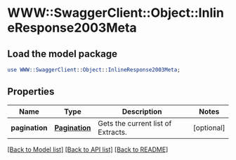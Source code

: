 # WWW::SwaggerClient::Object::InlineResponse2003Meta

## Load the model package
```perl
use WWW::SwaggerClient::Object::InlineResponse2003Meta;
```

## Properties
Name | Type | Description | Notes
------------ | ------------- | ------------- | -------------
**pagination** | [**Pagination**](Pagination.md) | Gets the current list of Extracts. | [optional] 

[[Back to Model list]](../README.md#documentation-for-models) [[Back to API list]](../README.md#documentation-for-api-endpoints) [[Back to README]](../README.md)


